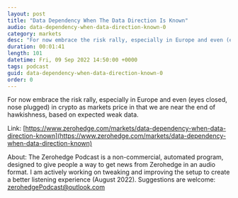 ```yaml
---
layout: post
title: "Data Dependency When The Data Direction Is Known"
audio: data-dependency-when-data-direction-known-0
category: markets
desc: "For now embrace the risk rally, especially in Europe and even (eyes closed, nose plugged) in crypto as markets price in that we are near the end of hawkishness, based on expected weak data."
duration: 00:01:41
length: 101
datetime: Fri, 09 Sep 2022 14:50:00 +0000
tags: podcast
guid: data-dependency-when-data-direction-known-0
order: 0
---
```

For now embrace the risk rally, especially in Europe and even (eyes closed, nose plugged) in crypto as markets price in that we are near the end of hawkishness, based on expected weak data.

Link: [https://www.zerohedge.com/markets/data-dependency-when-data-direction-known](https://www.zerohedge.com/markets/data-dependency-when-data-direction-known)

About: The Zerohedge Podcast is a non-commercial, automated program, designed to give people a way to get news from Zerohedge in an audio format.  I am actively working on tweaking and improving the setup to create a better listening experience (August 2022).  Suggestions are welcome: [zerohedgePodcast@outlook.com](mailto:zerohedgePodcast@outlook.com)